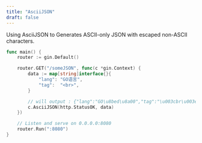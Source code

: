 ```yaml
---
title: "AsciiJSON"
draft: false
---
```


Using AsciiJSON to Generates ASCII-only JSON with escaped non-ASCII characters.

```go
func main() {
	router := gin.Default()

	router.GET("/someJSON", func(c *gin.Context) {
		data := map[string]interface{}{
			"lang": "GO语言",
			"tag":  "<br>",
		}

		// will output : {"lang":"GO\u8bed\u8a00","tag":"\u003cbr\u003e"}
		c.AsciiJSON(http.StatusOK, data)
	})

	// Listen and serve on 0.0.0.0:8080
	router.Run(":8080")
}
```
